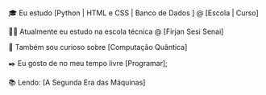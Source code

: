 🎓 Eu estudo [Python | HTML e CSS | Banco de Dados ] @ [Escola | Curso]

👩‍💻 Atualmente eu estudo na escola técnica @ [Firjan Sesi Senai]

🔎 Também sou curioso sobre [Computação Quântica]

✒️ Eu gosto de no meu tempo livre [Programar];

📚 Lendo: [A Segunda Era das Máquinas]

